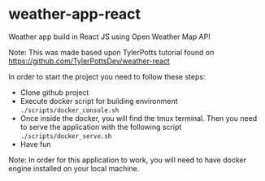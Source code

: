 # weather-app-react
Weather app build in React JS using Open Weather Map API

Note: This was made based upon TylerPotts tutorial found on https://github.com/TylerPottsDev/weather-react

In order to start the project you need to follow these steps:

- Clone github project
- Execute docker script for building environment `./scripts/docker_console.sh`
- Once inside the docker, you will find the tmux terminal. Then you need to serve the application with the following script `./scripts/docker_serve.sh`
- Have fun

Note: In order for this application to work, you will need to have docker engine installed on your local machine.